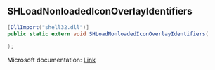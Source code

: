 ## SHLoadNonloadedIconOverlayIdentifiers

```csharp
[DllImport("shell32.dll")]
public static extern void SHLoadNonloadedIconOverlayIdentifiers(
   
);
```

Microsoft documentation: [Link](https://learn.microsoft.com/en-us/windows/win32/api/shellapi/nf-shellapi-shloadnonloadediconoverlayidentifiers)
